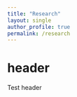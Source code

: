 ```yaml
---
title: "Research"
layout: single 
author_profile: true
permalink: /research
---
```


# header

Test header

